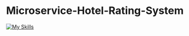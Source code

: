 # Microservice-Hotel-Rating-System

[![My Skills](https://skillicons.dev/icons?i=java,mysql,mongodb,postgres,spring,maven,hibernate,git,idea,vscode)](https://skillicons.dev)
